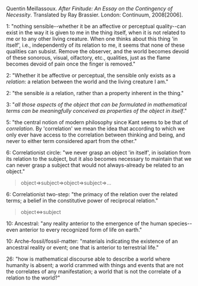 Quentin Meillassoux. *After Finitude: An Essay on the Contingency of Necessity*. Translated by Ray Brassier. London: Continuum, 2008[2006].

1:  "nothing sensible--whether it be an affective or perceptual quality--can exist in the way it is given to me in the thing itself, when it is not related to me or to any other living creature. When one thinks about this thing 'in itself', i.e., independently of its relation to me, it seems that none of these qualities can subsist. Remove the observer, and the world becomes devoid of these sonorous, visual, olfactory, etc., qualities, just as the flame becomes devoid of pain once the finger is removed."

2:  "Whether it be affective or perceptual, the sensible only exists as a *relation*: a relation between the world and the living creature I am."

2:  "the sensible *is* a relation, rather than a property inherent in the thing."

3:  "*all those aspects of the object that can be formulated in mathematical terms can be meaningfully conceived as properties of the object in itself*."

5:  "the central notion of modern philosophy since Kant seems to be that of *correlation*. By 'correlation' we mean the idea that according to which we only ever have access to the correlation between thinking and being, and never to either term considered apart from the other."

6:  Correlationist circle: "we never grasp an object 'in itself', in isolation from its relation to the subject, but it also becomes necessary to maintain that we can never grasp a subject that would not always-already be related to an object."

> object=>subject=>object=>subject=>...

6:  Correlationist two-step: "the primacy of the relation over the related terms; a belief in the constitutive power of reciprocal relation."

> object<=>subject
	
10:  Ancestral: "any reality anterior to the emergence of the human species--even anterior to every recognized form of life on earth."

10:  Arche-fossil/fossil-matter: "materials indicating the existence of an ancestral reality or event; one that is anterior to terrestrial life."

26:  "how is mathematical discourse able to describe a world where humanity is absent; a world crammed with things and events that are not the correlates of any manifestation; a world that is not the correlate of a relation to the world?"


